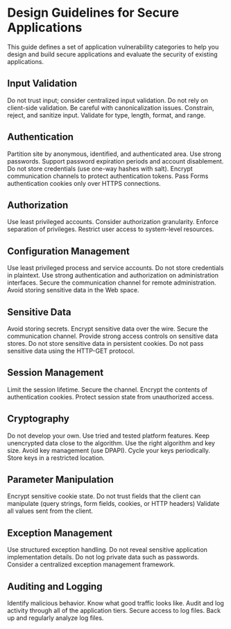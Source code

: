 # Design Guidelines for Secure Applications

This guide defines a set of application vulnerability categories to help you design and build secure applications and evaluate the security of existing applications.  

## Input Validation
Do not trust input; consider centralized input validation. 
Do not rely on client-side validation. 
Be careful with canonicalization issues. 
Constrain, reject, and sanitize input. 
Validate for type, length, format, and range.

## Authentication	
Partition site by anonymous, identified, and authenticated area. 
Use strong passwords. 
Support password expiration periods and 
account disablement. Do not store credentials (use one-way hashes with salt).
Encrypt communication channels to protect authentication tokens. 
Pass Forms authentication cookies only over HTTPS connections.

## Authorization	
Use least privileged accounts. Consider authorization granularity. 
Enforce separation of privileges. 
Restrict user access to system-level resources.

## Configuration Management	
Use least privileged process and service accounts. 
Do not store credentials in plaintext. 
Use strong authentication and authorization on administration interfaces. 
Secure the communication channel for remote administration. 
Avoid storing sensitive data in the Web space.

## Sensitive Data	
Avoid storing secrets. Encrypt sensitive data over the wire. 
Secure the communication channel. 
Provide strong access controls on sensitive data stores. 
Do not store sensitive data in persistent cookies. 
Do not pass sensitive data using the HTTP-GET protocol.

## Session Management	
Limit the session lifetime. 
Secure the channel. 
Encrypt the contents of authentication cookies. 
Protect session state from unauthorized access.

## Cryptography	
Do not develop your own. 
Use tried and tested platform features. 
Keep unencrypted data close to the algorithm. 
Use the right algorithm and key size. 
Avoid key management (use DPAPI). 
Cycle your keys periodically. 
Store keys in a restricted location.

## Parameter Manipulation	
Encrypt sensitive cookie state. Do not trust fields that the client can manipulate (query strings, form fields, cookies, or HTTP headers) 
Validate all values sent from the client.

## Exception Management	
Use structured exception handling. 
Do not reveal sensitive application implementation details. 
Do not log private data such as passwords. 
Consider a centralized exception management framework.

## Auditing and Logging	
Identify malicious behavior. 
Know what good traffic looks like. 
Audit and log activity through all of the application tiers. 
Secure access to log files. 
Back up and regularly analyze log files.



